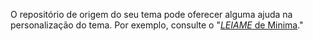 O repositório de origem do seu tema pode oferecer alguma ajuda na personalização do tema. Por exemplo, consulte o "[_LEIAME_ de Minima](https://github.com/jekyll/minima#customizing-templates)."
